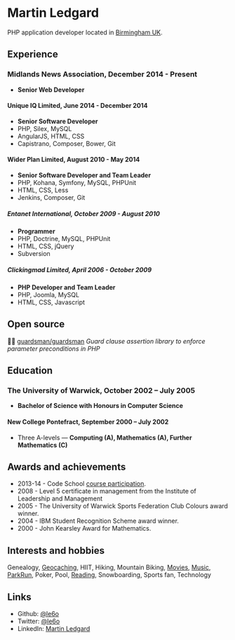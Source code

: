 Martin Ledgard
==============

PHP application developer located in [Birmingham UK][].

## Experience

### Midlands News Association, December 2014 - Present
* **Senior Web Developer**

#### Unique IQ Limited, June 2014 - December 2014
* **Senior Software Developer**
* PHP, Silex, MySQL
* AngularJS, HTML, CSS
* Capistrano, Composer, Bower, Git

#### Wider Plan Limited, August 2010 - May 2014
* **Senior Software Developer and Team Leader**
* PHP, Kohana, Symfony, MySQL, PHPUnit
* HTML, CSS, Less
* Jenkins, Composer, Git

##### Entanet International, October 2009 - August 2010
* **Programmer**
* PHP, Doctrine, MySQL, PHPUnit
* HTML, CSS, jQuery
* Subversion

##### Clickingmad Limited, April 2006 - October 2009
* **PHP Developer and Team Leader**
* PHP, Joomla, MySQL
* HTML, CSS, Javascript

## Open source

:guardsman: [guardsman/guardsman][]
*Guard clause assertion library to enforce parameter preconditions in PHP*

## Education

### The University of Warwick, October 2002 – July 2005
* **Bachelor of Science with Honours in Computer Science**

#### New College Pontefract, September 2000 – July 2002
* Three A-levels — **Computing (A), Mathematics (A), Further Mathematics (C)**

## Awards and achievements

* 2013-14 - Code School [course participation][code-school].
* 2008 - Level 5 certificate in management from the Institute of Leadership and Management
* 2005 - The University of Warwick Sports Federation Club Colours award winner.
* 2004 - IBM Student Recognition Scheme award winner.
* 2000 - John Kearsley Award for Mathematics.

## Interests and hobbies

Genealogy, [Geocaching][], HIIT, Hiking, Mountain Biking, [Movies][], [Music][], [ParkRun][],
Poker, Pool, [Reading][], Snowboarding, Sports fan, Technology

## Links

* Github:      [@le6o](http://github.com/le6o)
* Twitter:     [@le6o](http://twitter.com/le6o)
* LinkedIn:    [Martin Ledgard](http://uk.linkedin.com/in/ledgard)

[Birmingham UK]: https://www.google.co.uk/maps/preview/@52.4774376,-1.8636315,11z
[guardsman/guardsman]: https://github.com/guardsman/guardsman
[code-school]: https://www.codeschool.com/users/le6o
[Geocaching]: http://www.geocaching.com/profile/?guid=21ba46f1-442a-459a-9880-8580e1ff9927
[Movies]: http://imdb.com/user/ur3229776
[Music]: http://last.fm/user/le6o
[Parkrun]: http://www.parkrun.org.uk/results/athleteresultshistory/?athleteNumber=147723
[Reading]: https://www.goodreads.com/le6o
